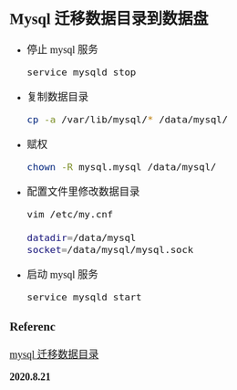 <font size=4 face='楷体'>

## Mysql 迁移数据目录到数据盘

- 停止 mysql 服务

  ```bash
  service mysqld stop
  ```

- 复制数据目录

  ```bash
  cp -a /var/lib/mysql/* /data/mysql/
  ```

- 赋权

  ```bash
  chown -R mysql.mysql /data/mysql/
  ```

- 配置文件里修改数据目录

  ```bash
  vim /etc/my.cnf

  datadir=/data/mysql
  socket=/data/mysql/mysql.sock
  ```

- 启动 mysql 服务

  ```bash
  service mysqld start
  ```

### Referenc

[mysql 迁移数据目录](https://cloud.tencent.com/developer/article/1671532)

**2020.8.21**
